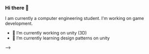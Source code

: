 ### Hi there 👋

I am currently a computer engineering student. I'm working on game development.


- 🔭 I’m currently working on unity (3D)
- 🌱 I’m currently learning design patterns on unity

-->


